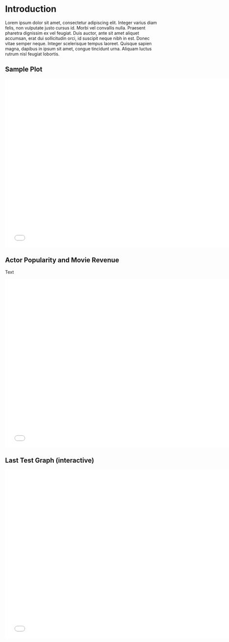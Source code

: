 # Introduction
Lorem ipsum dolor sit amet, consectetur adipiscing elit. Integer varius diam felis, non vulputate justo cursus id. Morbi vel convallis nulla. Praesent pharetra dignissim ex vel feugiat. Duis auctor, ante sit amet aliquet accumsan, erat dui sollicitudin orci, id suscipit neque nibh in est. Donec vitae semper neque. Integer scelerisque tempus laoreet. Quisque sapien magna, dapibus in ipsum sit amet, congue tincidunt urna. Aliquam luctus rutrum nisl feugiat lobortis.

## Sample Plot
<iframe src="plots/scatter_popularity_log_revenue.html" width="750" height="550" frameborder="0"> Movie Revenue Scatterplot of average Actor Popularity vs log(Inflation adjusted revenue) by Umbrella Genre</iframe>

## Actor Popularity and Movie Revenue

Text

<iframe src="plots/scatter_popularity_revenue.html" width="750" height="550" frameborder="0"> Movie Revenue Scatterplot of average Actor Popularity vs Inflation adjusted revenue by Umbrella Genre</iframe>

## Last Test Graph (interactive)

<iframe src="plots/unemployment_log_revenue_residual.html" width="750" height="550" frameborder="0"> Movie Revenue Scatterplot of average Actor Popularity vs Inflation adjusted revenue by Umbrella Genre</iframe>